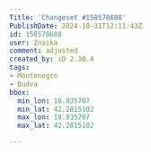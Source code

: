 ```yaml
---
Title: 'Changeset #158578688'
PublishDate: 2024-10-31T12:11:43Z
id: 158578688
user: Znaika
comment: adjusted
created_by: iD 2.30.4
tags:
- Montenegro
- Budva
bbox:
  min_lon: 18.835707
  min_lat: 42.2815102
  max_lon: 18.835707
  max_lat: 42.2815102

---
```

